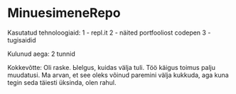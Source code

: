 # MinuesimeneRepo
Kasutatud tehnoloogiaid:
1 - repl.it
2 - näited portfooliost codepen
3 - tugisaidid

Kulunud aega: 2 tunnid

Kokkevõtte:
Oli raske. Ыelgus, kuidas välja tuli. Töö käigus toimus palju muudatusi. Ma arvan, et see oleks võinud paremini välja kukkuda, aga kuna tegin seda täiesti üksinda, olen rahul.


